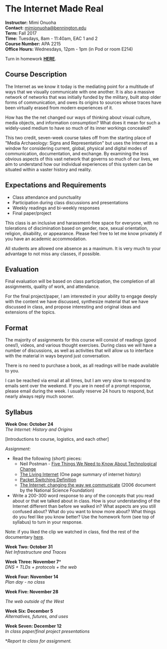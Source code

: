 # The Internet Made Real

**Instructor:** Mimi Onuoha  
**Contact:** mimionuoha@bennington.edu  
**Term:** Fall 2017  
**Time:** Tuesdays, 8am - 11:40am, EAC 1 and 2   
**Course Number:** APA 2215  
**Office Hours:** Wednesdays, 12pm - 1pm (in Pod or room E214)  

Turn in homework [**HERE**](https://docs.google.com/forms/d/e/1FAIpQLSfzNWryeFjVF8ISBXLUd5Xg0Tlc7LFdcAxi43OjJTNV8sy_7A/viewform?usp=sf_link).

## Course Description

The Internet as we know it today is the mediating point for a multitude of ways that we visually communicate with one another. It is also a massive network of networks that was initially funded by the military, built atop older forms of communication, and owes its origins to sources whose traces have been virtually erased from modern experiences of it. 

How has the the net changed our ways of thinking about visual culture, media objects, and information consumption? What does it mean for such a widely-used medium to have so much of its inner workings concealed? 

This two credit, seven-week course takes off from the starting place of "Media Archaeology: Signs and Representation" but uses the Internet as a window for considering current, global, physical and digital modes of communication, documentation, and exchange. By examining the less obvious aspects of this vast network that governs so much of our lives, we aim to understand how our individual experiences of this system can be situated within a vaster history and reality. 

## Expectations and Requirements

- Class attendance and punctuality
- Participation during class discussions and presentations
- Weekly readings and bi-weekly responses 
- Final paper/project 

This class is an inclusive and harassment-free space for everyone, with no tolerations of discimination based on gender, race, sexual orientation, religion, disability, or appearance. Please feel free to let me know privately if you have an academic accommodation.  

All students are allowed one absence as a maximum. It is very much to your advantage to not miss any classes, if possible. 

## Evaluation

Final evaluation will be based on class participation, the completion of all assignments, quality of work, and attendance. 

For the final project/paper, I am interested in your ability to engage deeply with the content we have discussed, synthesize material that we have discussed in class, and propose interesting and original ideas and extensions of the topics. 

## Format

The majority of assignments for this course will consist of readings (good ones!), videos, and various thought exercises. During class we will have a number of discussions, as well as activities that will allow us to interface with the material in ways beyond just conversation. 

There is no need to purchase a book, as all readings will be made available to you. 

I can be reached via email at all times, but I am very slow to respond to emails sent over the weekend. If you are in need of a prompt response, please email during the week. I usually reserve 24 hours to respond, but nearly always reply much sooner. 

## Syllabus

**Week One: October 24**    
*The Internet: History and Origins*

[Introductions to course, logistics, and each other] 

*Assignment:*  

- Read the following (short) pieces:
  - Neil Postman - [Five Things We Need to Know About Technological Change](http://web.cs.ucdavis.edu/~rogaway/classes/188/materials/postman.pdf)
  - [The Living Internet](https://www.livinginternet.com/i/ii_summary.htm) (One page summary of internet history)
  - [Packet Switching Definition](http://www.linfo.org/packet_switching.html) 
  - [The Internet: changing the way we communicate](https://web.archive.org/web/20060702010235/http://www.nsf.gov:80/about/history/nsf0050/pdf/internet.pdf) (2006 document by the National Science Foundation)
- Write a 200-300 word response to any of the concepts that you read about or that we talked about in class. How is your understanding of the Internet different than before we walked in? What aspects are you still confused about? What do you want to know more about? What things do you feel like you know better? Use the homework form (see top of syllabus) to turn in your response. 

Note: if you liked the clip we watched in class, find the rest of the documentary [here](https://www.dropbox.com/s/6sk77shbw2zdm9b/lo_and_behold.mp4?dl=0). 

**Week Two: October 31**  
*Net Infrastructure and Traces*  

**Week Three: November 7***      
*DNS + TLDs + protocols + the web*

**Week Four: November 14**  
*Plan day - no class*

**Week Five: November 28**  

*The web outside of the West*

**Week Six: December 5**  
*Alternatives, futures, and uses* 

**Week Seven: December 12**    
*In class paper/final project presentations*



**Report to class for assignment.* 